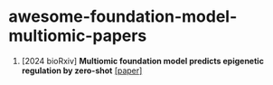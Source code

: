 # awesome-foundation-model-multiomic-papers


1. [2024 bioRxiv] **Multiomic foundation model predicts epigenetic regulation by zero-shot** [[paper]](https://www.biorxiv.org/content/10.1101/2024.12.19.629561v1#:~:text=Multiomic%20foundation%20model%20predicts%20epigenetic%20regulation%20by%20zero-shot%20%7C%20bioRxiv)

